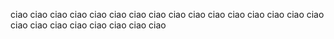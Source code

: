 ciao
ciao
ciao
ciao
ciao
ciao
ciao
ciao
ciao
ciao
ciao
ciao
ciao
ciao
ciao
ciao
ciao
ciao
ciao
ciao
ciao
ciao
ciao
ciao

